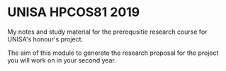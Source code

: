 # UNISA HPCOS81 2019

My notes and study material for the prerequsitie research course for UNISA's honour's project.

The aim of this module to generate the research proposal for the project you will work on in your second year.

